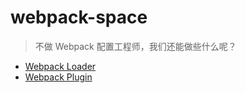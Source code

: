 # webpack-space

> 不做 Webpack 配置工程师，我们还能做些什么呢？

- [Webpack Loader](./docs/loader.md)
- [Webpack Plugin](./docs/plugin.md)